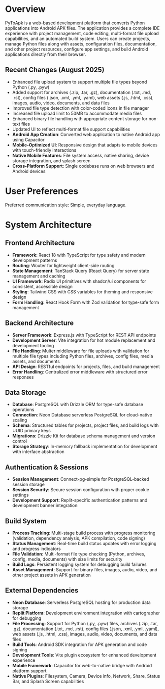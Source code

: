 # Overview

PyToApk is a web-based development platform that converts Python applications into Android APK files. The application provides a complete IDE experience with project management, code editing, multi-format file upload capabilities, and an automated build system. Users can create projects, manage Python files along with assets, configuration files, documentation, and other project resources, configure app settings, and build Android applications directly from their browser.

## Recent Changes (August 2025)
- Enhanced file upload system to support multiple file types beyond Python (.py, .pyw)
- Added support for archives (.zip, .tar, .gz), documentation (.txt, .md, .rst), config files (.json, .xml, .yml, .yaml), web assets (.js, .html, .css), images, audio, video, documents, and data files
- Improved file type detection with color-coded icons in file manager
- Increased file upload limit to 50MB to accommodate media files
- Enhanced binary file handling with appropriate content storage for non-text files
- Updated UI to reflect multi-format file support capabilities
- **Android App Creation**: Converted web application to native Android app using Capacitor
- **Mobile-Optimized UI**: Responsive design that adapts to mobile devices with touch-friendly interactions
- **Native Mobile Features**: File system access, native sharing, device storage integration, and splash screen
- **Cross-Platform Support**: Single codebase runs on web browsers and Android devices

# User Preferences

Preferred communication style: Simple, everyday language.

# System Architecture

## Frontend Architecture
- **Framework**: React 18 with TypeScript for type safety and modern development patterns
- **Routing**: Wouter for lightweight client-side routing
- **State Management**: TanStack Query (React Query) for server state management and caching
- **UI Framework**: Radix UI primitives with shadcn/ui components for consistent, accessible design
- **Styling**: Tailwind CSS with CSS variables for theming and responsive design
- **Form Handling**: React Hook Form with Zod validation for type-safe form management

## Backend Architecture
- **Server Framework**: Express.js with TypeScript for REST API endpoints
- **Development Server**: Vite integration for hot module replacement and development tooling
- **File Handling**: Multer middleware for file uploads with validation for multiple file types including Python files, archives, config files, media assets, and documents
- **API Design**: RESTful endpoints for projects, files, and build management
- **Error Handling**: Centralized error middleware with structured error responses

## Data Storage
- **Database**: PostgreSQL with Drizzle ORM for type-safe database operations
- **Connection**: Neon Database serverless PostgreSQL for cloud-native scaling
- **Schema**: Structured tables for projects, project files, and build logs with UUID primary keys
- **Migrations**: Drizzle Kit for database schema management and version control
- **Storage Strategy**: In-memory fallback implementation for development with interface abstraction

## Authentication & Sessions
- **Session Management**: Connect-pg-simple for PostgreSQL-backed session storage
- **Session Security**: Secure session configuration with proper cookie settings
- **Development Support**: Replit-specific authentication patterns and development banner integration

## Build System
- **Process Tracking**: Multi-stage build process with progress monitoring (validation, dependency analysis, APK compilation, code signing)
- **Status Management**: Real-time build status updates with error logging and progress indicators
- **File Validation**: Multi-format file type checking (Python, archives, config, media, documents) with size limits for security
- **Build Logs**: Persistent logging system for debugging build failures
- **Asset Management**: Support for binary files, images, audio, video, and other project assets in APK generation

## External Dependencies
- **Neon Database**: Serverless PostgreSQL hosting for production data storage
- **Replit Platform**: Development environment integration with cartographer for debugging
- **File Processing**: Support for Python (.py, .pyw) files, archives (.zip, .tar, .gz), documentation (.txt, .md, .rst), config files (.json, .xml, .yml, .yaml), web assets (.js, .html, .css), images, audio, video, documents, and data files
- **Build Tools**: Android SDK integration for APK generation and code signing
- **Development Tools**: Vite plugin ecosystem for enhanced development experience
- **Mobile Framework**: Capacitor for web-to-native bridge with Android platform support
- **Native Plugins**: Filesystem, Camera, Device info, Network, Share, Status Bar, and Splash Screen capabilities